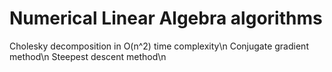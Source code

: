 # Numerical Linear Algebra algorithms
Cholesky decomposition in O(n^2) time complexity\n
Conjugate gradient method\n
Steepest descent method\n
